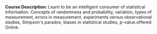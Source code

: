 **Course Description:** Learn to be an intelligent consumer of statistical information. Concepts of randomness and probability, variation, types of measurement, errors in measurement, experiments versus observational studies, Simpson's paradox, biases in statistical studies, p-value.offered: Online.